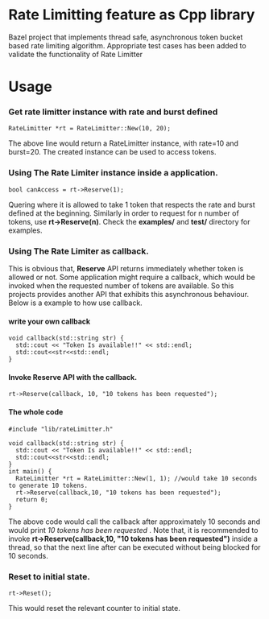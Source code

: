 # Rate Limitting feature as Cpp library
Bazel project that implements thread safe, asynchronous token bucket based rate limiting algorithm. Appropriate test cases has been added to validate the functionality of Rate Limitter
# Usage

### Get rate limitter instance with rate and burst defined
```
RateLimitter *rt = RateLimitter::New(10, 20);
```
The above line would return a RateLimitter instance, with rate=10 and burst=20. The created instance can be used to access tokens.

### Using The Rate Limiter instance inside a application.
```
bool canAccess = rt->Reserve(1);
```
Quering where it is allowed to take 1 token that respects the rate and burst defined at the beginning. Similarly in order to request for n number of tokens, use **rt->Reserve(n)**. Check the **examples/** and **test/** directory for examples.

### Using The Rate Limiter as callback.
This is obvious that, **Reserve** API returns immediately whether token is allowed or not. Some application might require a callback, which would be invoked when the requested number of tokens are available. So this projects provides another API that exhibits this asynchronous behaviour. Below is a example to how use callback.
#### write your own callback
```
void callback(std::string str) {
  std::cout << "Token Is available!!" << std::endl;
  std::cout<<str<<std::endl;
}
```
#### Invoke Reserve API with the callback.
```
rt->Reserve(callback, 10, "10 tokens has been requested");
```
#### The whole code
```
#include "lib/rateLimitter.h"

void callback(std::string str) {
  std::cout << "Token Is available!!" << std::endl;
  std::cout<<str<<std::endl;
}
int main() {
  RateLimitter *rt = RateLimitter::New(1, 1); //would take 10 seconds to generate 10 tokens.
  rt->Reserve(callback,10, "10 tokens has been requested");
  return 0;
}
```
The above code would call the callback after approximately 10 seconds and would print *10 tokens has been requested* . Note that, it is recommended to invoke **rt->Reserve(callback,10, "10 tokens has been requested")** inside a thread, so that the next line after can be executed without being blocked for 10 seconds.

### Reset to initial state.
```
rt->Reset();
```
This would reset the relevant counter to initial state. 
